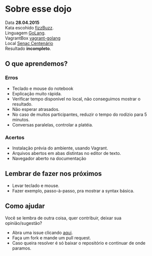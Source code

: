 # Sobre esse dojo

Data **28.04.2015**<br/>
Kata escohido [fizzBuzz](http://codingdojo.org/cgi-bin/index.pl?KataFizzBuzz).<br/>
Linguagem [GoLang](http://golang.org/).<br/>
VagrantBox [vagrant-golang](https://github.com/dcoxall/vagrant-golang)<br/>
Local [Senac Centenário](http://www.al.senac.br/)<br/>
Resultado **incompleto**.<br/>

## O que aprendemos?
### Erros

* Teclado e mouse do notebook
* Explicação muito rápida.
* Verificar tempo disponível no local, não conseguimos mostrar o resultado.
* Não esperar atrasados.
* No caso de muitos participantes, reduzir o tempo do rodízio para 5 minutos.
* Conversas paralelas, controlar a platéia.

### Acertos

* Instalação prévia do ambiente, usando Vagrant.
* Arquivos abertos em abas distintas no editor de texto.
* Navegador aberto na documentação


## Lembrar de fazer nos próximos

* Levar teclado e mouse.
* Fazer exemplo, passo-à-passo, pra mostrar a syntax básica.

## Como ajudar

Você se lembra de outra coisa, quer contribuir, deixar sua opinião/sugestão?

* Abra uma issue clicando [aqui](https://github.com/maceiocodingdojo/1_goLang/issues/new).
* Faça um fork e mande um pull request.
* Caso queira resolver é só baixar o repositório e continuar de onde paramos.
